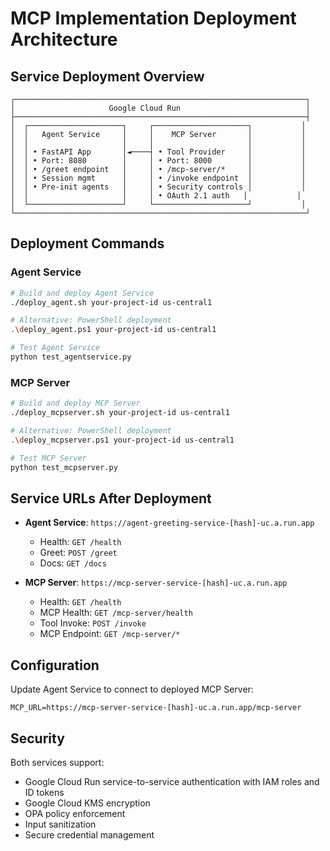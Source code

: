 # MCP Implementation Deployment Architecture

## Service Deployment Overview

```
┌─────────────────────────────────────────────────────────────────┐
│                     Google Cloud Run                            │
├─────────────────────────────────────────────────────────────────┤
│  ┌─────────────────────┐     ┌─────────────────────┐           │
│  │   Agent Service     │     │    MCP Server       │           │
│  │                     │     │                     │           │
│  │ • FastAPI App       │◄────┤ • Tool Provider     │           │
│  │ • Port: 8080        │     │ • Port: 8000        │           │
│  │ • /greet endpoint   │     │ • /mcp-server/*     │           │
│  │ • Session mgmt      │     │ • /invoke endpoint  │           │
│  │ • Pre-init agents   │     │ • Security controls │           │
│  │                     │     │ • OAuth 2.1 auth   │           │
│  └─────────────────────┘     └─────────────────────┘           │
└─────────────────────────────────────────────────────────────────┘
```

## Deployment Commands

### Agent Service
```bash
# Build and deploy Agent Service
./deploy_agent.sh your-project-id us-central1

# Alternative: PowerShell deployment
.\deploy_agent.ps1 your-project-id us-central1

# Test Agent Service
python test_agentservice.py
```

### MCP Server
```bash
# Build and deploy MCP Server
./deploy_mcpserver.sh your-project-id us-central1

# Alternative: PowerShell deployment
.\deploy_mcpserver.ps1 your-project-id us-central1

# Test MCP Server
python test_mcpserver.py
```

## Service URLs After Deployment

- **Agent Service**: `https://agent-greeting-service-[hash]-uc.a.run.app`
  - Health: `GET /health`
  - Greet: `POST /greet`
  - Docs: `GET /docs`

- **MCP Server**: `https://mcp-server-service-[hash]-uc.a.run.app`
  - Health: `GET /health`
  - MCP Health: `GET /mcp-server/health`
  - Tool Invoke: `POST /invoke`
  - MCP Endpoint: `GET /mcp-server/*`

## Configuration

Update Agent Service to connect to deployed MCP Server:
```env
MCP_URL=https://mcp-server-service-[hash]-uc.a.run.app/mcp-server
```

## Security

Both services support:
- Google Cloud Run service-to-service authentication with IAM roles and ID tokens
- Google Cloud KMS encryption
- OPA policy enforcement
- Input sanitization
- Secure credential management
